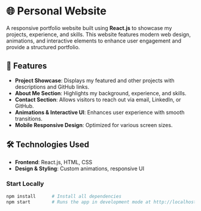# 🌐 Personal Website  

A responsive portfolio website built using **React.js** to showcase my projects, experience, and skills. This website features modern web design, animations, and interactive elements to enhance user engagement and provide a structured portfolio.

## 🚀 Features  
- **Project Showcase**: Displays my featured and other projects with descriptions and GitHub links.  
- **About Me Section**: Highlights my background, experience, and skills.  
- **Contact Section**: Allows visitors to reach out via email, LinkedIn, or GitHub.  
- **Animations & Interactive UI**: Enhances user experience with smooth transitions.  
- **Mobile Responsive Design**: Optimized for various screen sizes.  

## 🛠️ Technologies Used  
- **Frontend**: React.js, HTML, CSS  
- **Design & Styling**: Custom animations, responsive UI  

### Start Locally  
```bash
npm install      # Install all dependencies
npm start        # Runs the app in development mode at http://localhost:3000/
```
